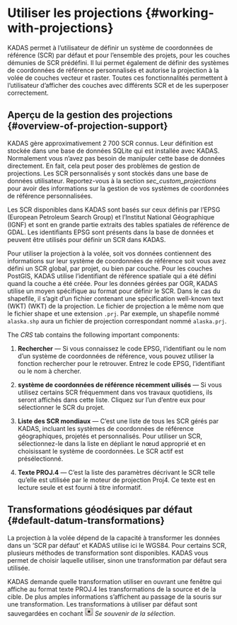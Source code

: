 # Utiliser les projections {#working-with-projections}

KADAS permet à l’utilisateur de définir un système de coordonnées de référence (SCR) par défaut et pour l’ensemble des projets, pour les couches démunies de SCR prédéfini. Il lui permet également de définir des systèmes de coordonnées de référence personnalisés et autorise la projection à la volée de couches vecteur et raster. Toutes ces fonctionnalités permettent à l’utilisateur d’afficher des couches avec différents SCR et de les superposer correctement.


## Aperçu de la gestion des projections {#overview-of-projection-support}

KADAS gère approximativement 2 700 SCR connus. Leur définition est stockée dans une base de données SQLite qui est installée avec KADAS. Normalement vous n’avez pas besoin de manipuler cette base de données directement. En fait, cela peut poser des problèmes de gestion de projections. Les SCR personnalisés y sont stockés dans une base de données utilisateur. Reportez-vous à la section *sec\_custom\_projections* pour avoir des informations sur la gestion de vos systèmes de coordonnées de référence personnalisées.

Les SCR disponibles dans KADAS sont basés sur ceux définis par l’EPSG (European Petroleum Search Group) et l’Institut National Géographique (IGNF) et sont en grande partie extraits des tables spatiales de référence de GDAL. Les identifiants EPSG sont présents dans la base de données et peuvent être utilisés pour définir un SCR dans KADAS.

Pour utiliser la projection à la volée, soit vos données contiennent des informations sur leur système de coordonnées de référence soit vous avez défini un SCR global, par projet, ou bien par couche. Pour les couches PostGIS, KADAS utilise l’identifiant de référence spatiale qui a été défini quand la couche a été créée. Pour les données gérées par OGR, KADAS utilise un moyen spécifique au format pour définir le SCR. Dans le cas du shapefile, il s’agit d’un fichier contenant une spécification well-known text (WKT) (<span id="index-5" class="target"></span>WKT) de la projection. Le fichier de projection a le même nom que le fichier shape et une extension `.prj`. Par exemple, un shapefile nommé `alaska.shp` aura un fichier de projection correspondant nommé `alaska.prj`.

The *CRS* tab contains the following important components:

1.  **Rechercher** — Si vous connaissez le code EPSG, l’identifiant ou le nom d’un système de coordonnées de référence, vous pouvez utiliser la fonction rechercher pour le retrouver. Entrez le code EPSG, l’identifiant ou le nom à chercher.

2.  **système de coordonnées de référence récemment uilisés** — Si vous utilisez certains SCR fréquemment dans vos travaux quotidiens, ils seront affichés dans cette liste. Cliquez sur l’un d’entre eux pour sélectionner le SCR du projet.

3.  **Liste des SCR mondiaux** — C’est une liste de tous les SCR gérés par KADAS, incluant les systèmes de coordonnées de référence géographiques, projetés et personnalisés. Pour utiliser un SCR, sélectionnez-le dans la liste en dépliant le nœud approprié et en choisissant le système de coordonnées. Le SCR actif est présélectionné.

4.  **Texte PROJ.4** — C’est la liste des paramètres décrivant le SCR telle qu’elle est utilisée par le moteur de projection Proj4. Ce texte est en lecture seule et est fourni à titre informatif.

## Transformations géodésiques par défaut {#default-datum-transformations}

La projection à la volée dépend de la capacité à transformer les données dans un ‘SCR par défaut’ et KADAS utilise ici le WGS84. Pour certains SCR, plusieurs méthodes de transformation sont disponibles. KADAS vous permet de choisir laquelle utiliser, sinon une transformation par défaut sera utilisée.

KADAS demande quelle transformation utiliser en ouvrant une fenêtre qui affiche au format texte PROJ.4 les transformations de la source et de la cible. De plus amples informations s’affichent au passage de la souris sur une transformation. Les transformations à utiliser par défaut sont sauvegardées en cochant ![radiobuttonon](../../images/radiobuttonon.png) *Se souvenir de la sélection*.




